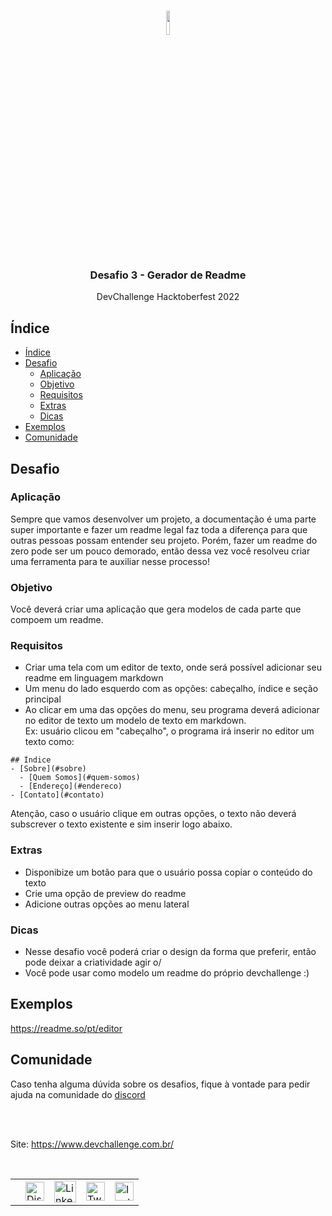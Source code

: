 <br />
<p align="center">
  <img width="10%" align="center" src="./jamstack.svg"/>
  
  <h3 align="center">Desafio 3 - Gerador de Readme</h3>

  <p align="center">
   DevChallenge Hacktoberfest 2022
  </p>

## Índice

- [Índice](#índice)
- [Desafio](#desafio)
  - [Aplicação](#aplicação)
  - [Objetivo](#objetivo)
  - [Requisitos](#requisitos)
  - [Extras](#extras)
  - [Dicas](#dicas)
- [Exemplos](#exemplos)
- [Comunidade](#comunidade)

## Desafio  

### Aplicação
Sempre que vamos desenvolver um projeto, a documentação é uma parte super importante e fazer um readme legal faz toda a diferença para que outras pessoas possam entender seu projeto. Porém, fazer um readme do zero pode ser um pouco demorado, então dessa vez você resolveu criar uma ferramenta para te auxiliar nesse processo!

### Objetivo
Você deverá criar uma aplicação que gera modelos de cada parte que compoem um readme.

### Requisitos
- Criar uma tela com um editor de texto, onde será possível adicionar seu readme em linguagem markdown
- Um menu do lado esquerdo com as opções: cabeçalho, índice e seção principal
- Ao clicar em uma das opções do menu, seu programa deverá adicionar no editor de texto um modelo de texto em markdown.
<br>Ex: usuário clicou em "cabeçalho", o programa irá inserir no editor um texto como:
```
## Índice
- [Sobre](#sobre)
  - [Quem Somos](#quem-somos)
  - [Endereço](#endereco)
- [Contato](#contato)
```
Atenção, caso o usuário clique em outras opções, o texto não deverá subscrever o texto existente e sim inserir logo abaixo.

### Extras
- Disponibize um botão para que o usuário possa copiar o conteúdo do texto
- Crie uma opção de preview do readme
- Adicione outras opções ao menu lateral

### Dicas
- Nesse desafio você poderá criar o design da forma que preferir, então pode deixar a criatividade agir o/
- Você pode usar como modelo um readme do próprio devchallenge :)

## Exemplos
https://readme.so/pt/editor

## Comunidade

Caso tenha alguma dúvida sobre os desafios, fique à vontade para pedir ajuda na comunidade do [discord](https://discord.gg/yvYXhGj)

<br><br>

Site: <https://www.devchallenge.com.br/> 

<br>

<table style="border-color:transparent">
   <th>
    <td>
      <a href="https://discord.gg/yvYXhGj"><img src="https://cdn3.iconfinder.com/data/icons/discord/64/discord_20-512.png" width="30px" height="30px" alt="Discord">      
      </a>
    </td>
    <td>
      <a href="https://www.linkedin.com/company/devchallenge/"><img src="https://cdn3.iconfinder.com/data/icons/glypho-social-and-other-logos/64/logo-linkedin-512.png" width="35px" height="35px"  alt="Linkedin">
      </a>
    </td>
    <td>
      <a href="https://twitter.com/dev_challenge">
        <img src="https://cdn3.iconfinder.com/data/icons/picons-social/57/43-twitter-512.png" width="30px" height="30px" alt="Twitter">
      </a>
    </td>
    <td>
      <a href="https://www.instagram.com/devchallenge/"><img src="https://cdn4.iconfinder.com/data/icons/picons-social/57/38-instagram-3-512.png" width="30px"            height="30px" alt="Instagram">
      </a>
    </td>
   </th>
</table>
